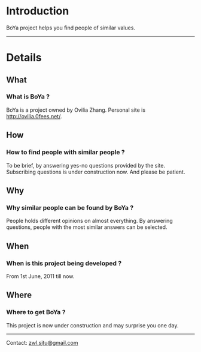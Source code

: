 # Introduction #

BoYa project helps you find people of similar values.

---


# Details #

## What ##
### What is BoYa ? ###
BoYa is a project owned by Ovilia Zhang. Personal site is http://ovilia.0fees.net/.

## How ##
### How to find people with similar people ? ###
To be brief, by answering yes-no questions provided by the site. Subscribing questions is under construction now. And please be patient.

## Why ##
### Why similar people can be found by BoYa ? ###
People holds different opinions on almost everything. By answering questions, people with the most similar answers can be selected.

## When ##
### When is this project being developed ? ###
From 1st June, 2011 till now.

## Where ##
### Where to get BoYa ? ###
This project is now under construction and may surprise you one day.



---

Contact: zwl.sjtu@gmail.com